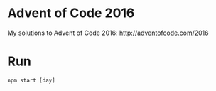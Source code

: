 # Advent of Code 2016

My solutions to Advent of Code 2016: http://adventofcode.com/2016

# Run

```npm start [day]```
